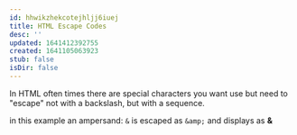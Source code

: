 ```yaml
---
id: hhwikzhekcotejhljj6iuej
title: HTML Escape Codes
desc: ''
updated: 1641412392755
created: 1641105063923
stub: false
isDir: false
---
```



In HTML often times there are special characters you want use but need to "escape" not with a backslash, but with a sequence.

in this example an ampersand: `&` is escaped as `&amp;` and displays as **&**
